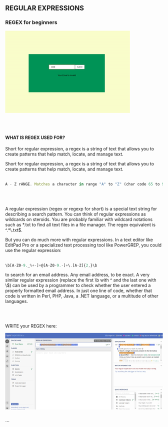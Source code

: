 ## REGULAR EXPRESSIONS

### REGEX for beginners

[<img src="./src/img/regex1.gif">](https://regexr.com/)

<br>
<br>

#### WHAT IS REGEX USED FOR?

<p>Short for regular expression, a regex is a string of text that allows you to create patterns that help match, locate, and manage text. </p>

<p>Short for regular expression, a regex is a string of text that allows you to create patterns that help match, locate, and manage text. </p>

```javascript

A - Z rANGE. Matches a character in range "A" to "Z" (char code 65 to 90). case sensitive
```

<br>
<br>

<p>A regular expression (regex or regexp for short) is a special text string for describing a search pattern. You can think of regular expressions as wildcards on steroids. You are probably familiar with wildcard notations such as *.txt to find all text files in a file manager. The regex equivalent is ^.*\.txt$.

But you can do much more with regular expressions. In a text editor like EditPad Pro or a specialized text processing tool like PowerGREP, you could use the regular expression:

</p>

```javascript

\b[A-Z0-9._%+-]+@[A-Z0-9.-]+\.[A-Z]{2,}\b
```

<p>
to search for an email address. Any email address, to be exact. A very similar regular expression (replace the first \b with ^ and the last one with \$) can be used by a programmer to check whether the user entered a properly formatted email address. In just one line of code, whether that code is written in Perl, PHP, Java, a .NET language, or a multitude of other languages.</p>

<br>
<br>

<p>WRITE your REGEX here: </p>

[<img src="./src/img/regular-expressions.jpg">](https://regex101.com/)

<br>
```
